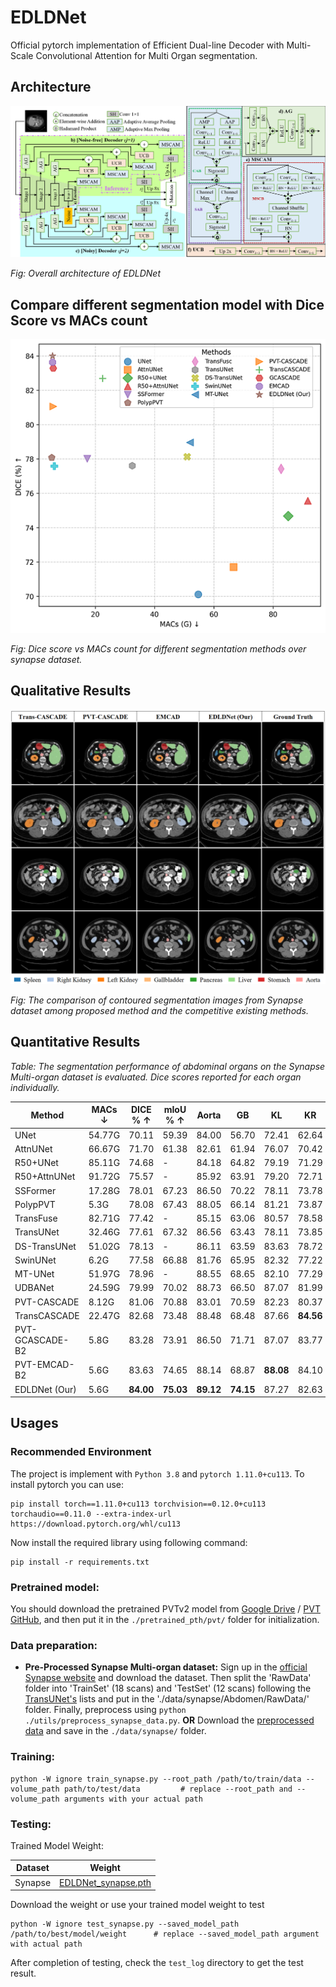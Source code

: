 # EDLDNet
Official pytorch implementation of Efficient Dual-line Decoder with Multi-Scale Convolutional Attention for Multi Organ segmentation.

## Architecture
![Overall architecture of EDLDNet](/images/Architecture.png "Overall Architecture of EDLDNet")

*Fig: Overall architecture of EDLDNet*

## Compare different segmentation model with Dice Score vs MACs count
![Compare model with Dice Score vs MACs count](/images/macs_vs_dice_different_markers.png "Compare different segmentation model with Dice Score vs MACs count")

*Fig: Dice score vs MACs count for different segmentation methods over synapse dataset.*

## Qualitative Results
![Qualitative results for synapse dataset](/images/output_synapse.png "Qualitative results for synapse dataset")

*Fig: The comparison of contoured segmentation images from Synapse dataset among proposed method and the competitive existing methods.*

## Quantitative Results
*Table: The segmentation performance of abdominal organs on the Synapse Multi-organ dataset is evaluated. Dice scores reported for each organ individually.*

| Method          | MACs ↓ | DICE % ↑  | mIoU % ↑  | Aorta     | GB        | KL        | KR        | Liver     | PC        | SP        | SM        |
| --------------- | ------ | --------- | --------- | --------- | --------- | --------- | --------- | --------- | --------- | --------- | --------- |
| UNet            | 54.77G | 70.11     | 59.39     | 84.00     | 56.70     | 72.41     | 62.64     | 86.98     | 48.73     | 81.48     | 67.96     |
| AttnUNet        | 66.67G | 71.70     | 61.38     | 82.61     | 61.94     | 76.07     | 70.42     | 87.54     | 46.70     | 80.67     | 67.66     |
| R50+UNet        | 85.11G | 74.68     | -         | 84.18     | 64.82     | 79.19     | 71.29     | 93.35     | 45.23     | 84.41     | 73.92     |
| R50+AttnUNet    | 91.72G | 75.57     | -         | 85.92     | 63.91     | 79.20     | 72.71     | 93.78     | 45.19     | 84.79     | 74.95     |
| SSFormer        | 17.28G | 78.01     | 67.23     | 86.50     | 70.22     | 78.11     | 73.78     | 93.53     | 61.53     | 87.07     | 76.61     |
| PolypPVT        | 5.3G   | 78.08     | 67.43     | 88.05     | 66.14     | 81.21     | 73.87     | 94.33     | 59.34     | 87.00     | 79.40     |
| TransFuse       | 82.71G | 77.42     | -         | 85.15     | 63.06     | 80.57     | 78.58     | 94.22     | 57.06     | 87.03     | 73.69     |
| TransUNet       | 32.46G | 77.61     | 67.32     | 86.56     | 63.43     | 78.11     | 73.85     | 94.37     | 58.47     | 86.84     | 75.00     |
| DS-TransUNet    | 51.02G | 78.13     | -         | 86.11     | 63.59     | 83.63     | 78.72     | 94.36     | 57.26     | 87.88     | 73.50     |
| SwinUNet        | 6.2G   | 77.58     | 66.88     | 81.76     | 65.95     | 82.32     | 77.22     | 94.35     | 53.81     | 86.84     | 75.79     |
| MT-UNet         | 51.97G | 78.96     | -         | 88.55     | 68.65     | 82.10     | 77.29     | 94.41     | 65.67     | 91.92     | 80.81     |
| UDBANet         | 24.59G | 79.99     | 70.02     | 88.73     | 66.50     | 87.07     | 81.99     | 94.62     | 57.86     | 87.80     | 74.53     |
| PVT-CASCADE     | 8.12G  | 81.06     | 70.88     | 83.01     | 70.59     | 82.23     | 80.37     | 94.08     | 64.43     | 91.31     | 83.52     |
| TransCASCADE    | 22.47G | 82.68     | 73.48     | 88.48     | 68.48     | 87.66     | **84.56** | 94.45     | 65.33     | 90.79     | 83.52     |
| PVT-GCASCADE-B2 | 5.8G   | 83.28     | 73.91     | 86.50     | 71.71     | 87.07     | 83.77     | 95.31     | 66.72     | 90.84     | 83.58     |
| PVT-EMCAD-B2    | 5.6G   | 83.63     | 74.65     | 88.14     | 68.87     | **88.08** | 84.10     | 95.26     | **68.51** | **92.17** | 83.92     |
| EDLDNet (Our)   | 5.6G   | **84.00** | **75.03** | **89.12** | **74.15** | 87.27     | 82.63     | **95.56** | 67.89     | 91.34     | **83.99** |


## Usages
### Recommended Environment

The project is implement with ``Python 3.8`` and ``pytorch 1.11.0+cu113``. To install pytorch you can use:

```commandline
pip install torch==1.11.0+cu113 torchvision==0.12.0+cu113 torchaudio==0.11.0 --extra-index-url https://download.pytorch.org/whl/cu113
```

Now install the required library using following command:
```commandline
pip install -r requirements.txt
```
### Pretrained model:
You should download the pretrained PVTv2 model from [Google Drive](https://drive.google.com/file/d/13P7CG5efNIDgB4kt5CJiz9mMRkAhuaMW/view?usp=sharing) / [PVT GitHub](https://github.com/whai362/PVT/releases/tag/v2), and then put it in the ``./pretrained_pth/pvt/`` folder for initialization.

### Data preparation:
- **Pre-Processed Synapse Multi-organ dataset:**
Sign up in the [official Synapse website](https://www.synapse.org/#!Synapse:syn3193805/wiki/89480) and download the dataset. Then split the 'RawData' folder into 'TrainSet' (18 scans) and 'TestSet' (12 scans) following the [TransUNet's](https://github.com/Beckschen/TransUNet/blob/main/datasets/README.md) lists and put in the './data/synapse/Abdomen/RawData/' folder. Finally, preprocess using ```python ./utils/preprocess_synapse_data.py```. **OR**
Download the [preprocessed data](https://drive.google.com/file/d/1IVp4lPcB0DSwu-gfKSDBuq-9vG73pR6q/view?usp=sharing) and save in the ```./data/synapse/``` folder. 

### Training:
```commandline
python -W ignore train_synapse.py --root_path /path/to/train/data --volume_path path/to/test/data         # replace --root_path and --volume_path arguments with your actual path
```

### Testing:
Trained Model Weight:

| Dataset | Weight     |
| --------|------------|
| Synapse | [EDLDNet_synapse.pth](https://drive.google.com/file/d/1KVGfK2MKoax1Se20rS_LPeuNT66Sws-N/view?usp=sharing) |

Download the weight or use your trained model weight to test
```commandline
python -W ignore test_synapse.py --saved_model_path /path/to/best/model/weight      # replace --saved_model_path argument with actual path
```
After completion of testing, check the ``test_log`` directory to get the test result.